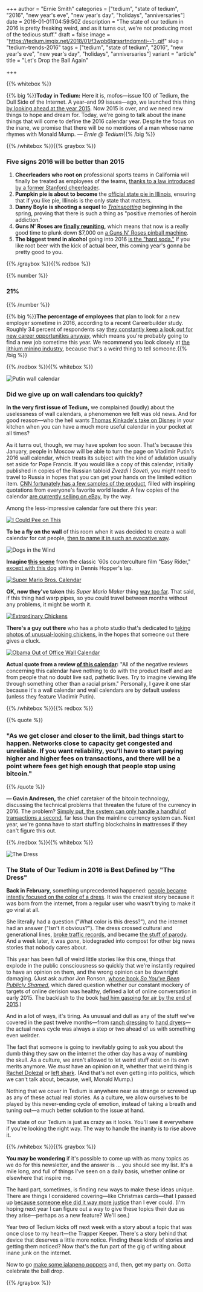 +++
author = "Ernie Smith"
categories = ["tedium", "state of tedium", "2016", "new year's eve", "new year's day", "holidays", "anniversaries"]
date = 2016-01-01T04:59:50Z
description = "The state of our tedium in 2016 is pretty freaking weird, and as it turns out, we're not producing most of the tedious stuff."
draft = false
image = "https://tedium.imgix.net/2018/01/f3wpb6lqrssrtndqmnti--1-.gif"
slug = "tedium-trends-2016"
tags = ["tedium", "state of tedium", "2016", "new year's eve", "new year's day", "holidays", "anniversaries"]
variant = "article"
title = "Let's Drop the Ball Again"

+++

{{% whitebox %}}

{{% big %}}**Today in Tedium:** Here it is, mofos—issue 100 of Tedium, the Dull Side of the Internet. A year–and 99 issues—ago, we launched this thing [by looking ahead at the year 2015](http://tedium.co/2015/01/01/tedium-time-to-drop-the-ball/). Now 2015 is over, and we need new things to hope and dream for. Today, we're going to talk about the inane things that will come to define the 2016 calendar year. Despite the focus on the inane, we promise that there will be no mentions of a man whose name rhymes with Monald Mump. *— Ernie @ Tedium*{{% /big %}}

{{% /whitebox %}}{{% graybox %}}

### Five signs 2016 will be better than 2015

1. **Cheerleaders who root on** professional sports teams in California will finally be treated as employees of the teams, [thanks to a law introduced by a former Stanford cheerleader](http://www.fresnobee.com/news/politics-government/politics-columns-blogs/political-notebook/article51912605.html).
2. **Pumpkin pie is about to become** the [official state pie in Illinois](http://www.dailyherald.com/article/20151227/news/151229298/), ensuring that if you like pie, Illinois is the only state that matters.
3. **Danny Boyle is shooting a sequel** to [*Trainspotting*](http://amzn.to/1RSlUl8) beginning in the spring, proving that there is such a thing as "positive memories of heroin addiction."
4. **Guns N' Roses are [finally reuniting](http://www.billboard.com/articles/columns/rock/6828129/guns-n-roses-reunion-coachella-stadium-las-vegas),** which means that now is a really good time to plunk down $7,000 on [a Guns N' Roses pinball machine](http://fave.co/1Pyv56W).
5. **The biggest trend in alcohol** going into 2016 [is the "hard soda."](http://www.cnbc.com/2015/12/24/hard-soda-wars-about-to-foam-over.html) If you like root beer with the kick of actual beer, this coming year's gonna be pretty good to you.

{{% /graybox %}}{{% redbox %}}

{{% number %}}
### 21%
{{% /number %}}

{{% big %}}**The percentage of employees** that plan to look for a new employer sometime in 2016, according to a recent Careerbuilder study. Roughly 34 percent of respondents say [they constantly keep a look out for new career opportunities anyway](http://www.usnews.com/news/articles/2015-12-28/2016-could-be-the-year-of-the-job-hopper), which means you're probably going to find a new job sometime this year. We recommend you look closely at [the lithium mining industry](http://tedium.co/2015/12/10/lithium-mining-growth/), because that's a weird thing to tell someone.{{% /big %}}

{{% /redbox %}}{{% whitebox %}}

![Putin wall calendar](https://tedium.imgix.net/2018/01/xxusf1qkps7zw0zu3erg.jpg)

### Did we give up on wall calendars too quickly?

**In the very first issue of Tedium,** we complained (loudly) about the uselessness of wall calendars, a phenomenon we felt was old news. And for good reason—who the hell wants [Thomas Kinkade's take on Disney](http://amzn.to/1P2rJq5) in your kitchen when you can have a much more useful calendar in your pocket at all times?

As it turns out, though, we may have spoken too soon. That's because this January, people in Moscow will be able to turn the page on Vladimir Putin's 2016 wall calendar, which treats its subject with the kind of adulation usually set aside for Pope Francis. If you would like a copy of this calendar, initially published in copies of the Russian tabloid *Zvezdi I Soveti*, you might need to travel to Russia in hopes that you can get your hands on the limited edition item. [CNN fortunately has a few samples of the product](http://www.cnn.com/2015/12/28/europe/vladimir-putin-calendar-2016/index.html), filled with inspiring quotations from everyone's favorite world leader. A few copies of the calendar [are currently selling on eBay](http://fave.co/1R1SG3J), by the way.

Among the less-impressive calendar fare out there this year:

[![I Could Pee on This](https://tedium.imgix.net/2018/01/wm5b3trbut7kvtznpwvq.jpg)](http://amzn.to/1JMbImo)

**To be a fly on the wall** of this room when it was decided to create a wall calendar for cat people, [then to name it in such an evocative way](http://amzn.to/1JMbImo).

![Dogs in the Wind](https://tedium.imgix.net/2018/01/hc3i2ahceufbbzwyhm49.jpg)

**Imagine [this scene](http://www.tcm.com/mediaroom/video/193236/Easy-Rider-Movie-Clip-Born-To-Be-Wild.html)** from the classic '60s counterculture film "Easy Rider," [except with this dog](http://amzn.to/1R0O1yt) sitting in Dennis Hopper's lap.

[![Super Mario Bros. Calendar](https://tedium.imgix.net/2018/01/swsjw5ofbfr8t99abwpt.jpg)](http://amzn.to/1JMbImo)

**OK, now they've taken** this *Super Mario Maker* thing [way too far](http://amzn.to/1YRN0xl). That said, if this thing had warp pipes, so you could travel between months without any problems, it might be worth it.

[![Extrordinary Chickens](https://tedium.imgix.net/2018/01/gek1zjvcimbpisnk6now.jpg)](http://amzn.to/1JMbImo)
 
**There's a guy out there** who has a photo studio that's dedicated to [taking photos of unusual-looking chickens](http://amzn.to/1YRNjbt), in the hopes that someone out there gives a cluck.

[![Obama Out of Office Wall Calendar](https://tedium.imgix.net/2018/01/etcukdqoep5fohlnqkqi.jpg)](http://amzn.to/1R0Osc4)

**Actual quote from a review [of this calendar](http://amzn.to/1R0Osc4):** "All of the negative reviews concerning this calendar have nothing to do with the product itself and are from people that no doubt live sad, pathetic lives. Try to imagine viewing life through something other than a racial prism." Personally, I gave it one star because it's a wall calendar and wall calendars are by default useless (unless they feature Vladimir Putin).

{{% /whitebox %}}{{% redbox %}}

{{% quote %}}
### "As we get closer and closer to the limit, bad things start to happen. Networks close to capacity get congested and unreliable. If you want reliability, you’ll have to start paying higher and higher fees on transactions, and there will be a point where fees get high enough that people stop using bitcoin."
{{% /quote %}}

**— Gavin Andresen,** the chief caretaker of the bitcoin technology, discussing the technical problems that threaten the future of the currency in 2016. The problem? [Simply put, the system can only handle a handful of transactions a second](http://www.technologyreview.com/news/540921/the-looming-problem-that-could-kill-bitcoin/), far less than the mainline currency system can. Next year, we're gonna have to start stuffing blockchains in mattresses if they can't figure this out.

{{% /redbox %}}{{% whitebox %}}

![The Dress](https://tedium.imgix.net/2018/01/dgfn5ku2mh3q3son9op5.jpg)

### The State of Our Tedium in 2016 is Best Defined by "The Dress"

**Back in February,** something unprecedented happened: [people became intently focused on the color of a dress](http://www.wired.com/2015/02/science-one-agrees-color-dress/). It was the craziest story because it was born from the internet, from a regular user who wasn't trying to make it go viral at all.

She literally had a question ("What color is this dress?"), and the internet had an answer ("Isn't it obvious?"). The dress crossed cultural and generational lines, [broke traffic records](http://money.cnn.com/2015/02/27/media/the-dress-buzzfeed-traffic/), and became [the stuff of parody](http://amzn.to/1MJIhBC). And a week later, it was *gone*, biodegraded into compost for other big news stories that nobody cares about.

This year has been full of weird little stories like this one, things that explode in the public consciousness so quickly that we're instantly required to have an opinion on them, and the wrong opinion can be downright damaging. (Just ask author Jon Ronson, [whose book *So You've Been Publicly Shamed*](http://amzn.to/1PA00A1), which dared question whether our constant mockery of targets of online derision was healthy, defined a lot of online conversation in early 2015. The backlash to the book [had him gasping for air by the end of 2015](http://www.theguardian.com/media/2015/dec/20/social-media-twitter-online-shame).)

And in a lot of ways, it's tiring. As unusual and dull as any of the stuff we've covered in the past twelve months—from [ranch dressing](http://tedium.co/2015/03/17/ranch-dressing-lets-get-sauced/) to [hand dryers](http://tedium.co/2015/08/18/hand-dryer-dyson-airblade-xlerator/)—the actual news cycle was always a step or two ahead of us with something even weirder. 

The fact that someone is going to inevitably going to ask you about the dumb thing they saw on the internet the other day has a way of numbing the skull. As a culture, we aren't allowed to let weird stuff exist on its own merits anymore. We *must* have an opinion on it, whether that weird thing is [Rachel Dolezal](http://www.today.com/news/rachel-dolezal-speaks-today-show-matt-lauer-after-naacp-resignation-t26371) or [left shark](https://www.youtube.com/watch?v=WmcWZ2Bzoho). (And that's not even getting into politics, which we can't talk about, because, well, Monald Mump.)

Nothing that we cover in Tedium is anywhere near as strange or screwed up as any of these actual real stories. As a culture, we allow ourselves to be played by this never-ending cycle of emotion, instead of taking a breath and tuning out—a much better solution to the issue at hand.

The state of our Tedium is just as crazy as it looks. You'll see it everywhere if you're looking the right way. The way to handle the inanity is to rise above it.

{{% /whitebox %}}{{% graybox %}}

**You may be wondering** if it's possible to come up with as many topics as we do for this newsletter, and the answer is … you should see my list. It's a mile long, and full of things I've seen on a daily basis, whether online or elsewhere that inspire me.

The hard part, sometimes, is finding new ways to make these ideas unique. There are things I considered covering—like Christmas cards—that I passed up [because someone else did it way more justice](http://www.smithsonianmag.com/history/history-christmas-card-180957487/) than I ever could. (I'm hoping next year I can figure out a way to give these topics their due as they arise—perhaps as a new feature? We'll see.)

Year two of Tedium kicks off next week with a story about a topic that was once close to my heart—the Trapper Keeper. There's a story behind that device that deserves a little more notice. Finding these kinds of stories and getting them noticed? Now that's the fun part of the gig of writing about inane junk on the internet.

Now to go [make some jalapeno poppers](http://tedium.co/2015/07/30/my-hands-are-burning/) and, then, get my party on. Gotta celebrate the ball drop.

{{% /graybox %}}
